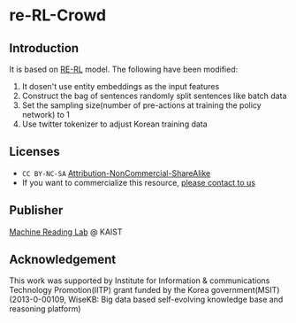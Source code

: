 # re-RL-Crowd

## Introduction
It is based on [RE-RL](https://github.com/unreliableXu/TensorFlow_RLRE) model. The following have been modified:
1. It dosen't use entity embeddings as the input features
2. Construct the bag of sentences randomly split sentences like batch data
3. Set the sampling size(number of pre-actions at training the policy network) to 1
4. Use twitter tokenizer to adjust Korean training data


## Licenses
* `CC BY-NC-SA` [Attribution-NonCommercial-ShareAlike](https://creativecommons.org/licenses/by-nc-sa/2.0/)
* If you want to commercialize this resource, [please contact to us](http://mrlab.kaist.ac.kr/contact)

## Publisher
[Machine Reading Lab](http://mrlab.kaist.ac.kr/) @ KAIST

## Acknowledgement
This work was supported by Institute for Information & communications Technology Promotion(IITP) grant funded by the Korea government(MSIT) (2013-0-00109, WiseKB: Big data based self-evolving knowledge base and reasoning platform)